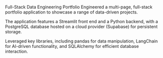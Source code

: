 Full-Stack Data Engineering Portfolio
Engineered a multi-page, full-stack portfolio application to showcase a range of data-driven projects.

The application features a Streamlit front end and a Python backend, with a PostgreSQL database hosted on a cloud provider (Supabase) for persistent storage.

Leveraged key libraries, including pandas for data manipulation, LangChain for AI-driven functionality, and SQLAlchemy for efficient database interaction.

